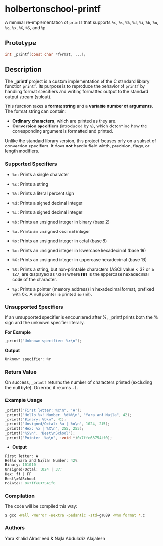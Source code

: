 # holbertonschool-printf

A minimal re-implementation of `printf` that supports `%c`, `%s`, `%%`, `%d`, `%i`, `%b`, `%u`, `%o`, `%x`, `%X`, `%S`, and `%p`
## Prototype
```c
int _printf(const char *format, ...);
```
## Description

The **_printf** project is a custom implementation of the C standard library function `printf`.
Its purpose is to reproduce the behavior of `printf` by handling format specifiers and writing formatted output to the standard output stream (stdout).

This function takes a **format string** and a **variable number of arguments**.
The format string can contain:

- **Ordinary characters**, which are printed as they are.
- **Conversion specifiers** (introduced by `%`), which determine how the corresponding argument is formatted and printed.

Unlike the standard library version, this project focuses only on a subset of conversion specifiers.
It does **not** handle field width, precision, flags, or length modifiers.

### Supported Specifiers

- `%c` : Prints a single character

- `%s` : Prints a string

- `%%` : Prints a literal percent sign

- `%d` : Prints a signed decimal integer

- `%i` : Prints a signed decimal integer

- `%b` : Prints an unsigned integer in binary (base 2)

- `%u` : Prints an unsigned decimal integer

- `%o` : Prints an unsigned integer in octal (base 8)

- `%x` : Prints an unsigned integer in lowercase hexadecimal (base 16)

- `%X` : Prints an unsigned integer in uppercase hexadecimal (base 16)

- `%S` : Prints a string, but non-printable characters (ASCII value < 32 or ≥ 127) are displayed as \xHH where **HH** is the uppercase hexadecimal code of the character.

- `%p` : Prints a pointer (memory address) in hexadecimal format, prefixed with 0x. A null pointer is printed as (nil).

### Unsupported Specifiers

If an unsupported specifier is encountered after %,
_printf prints both the % sign and the unknown specifier literally.

**For Example**
```c
_printf("Unknown specifier: %r\n");
```
**Output**
```c
Unknown specifier: %r
```

### Return Value

On success, `_printf` returns the number of characters printed (excluding the null byte).
On error, it returns `-1`.

### Example Usage
```c
_printf("First letter: %c\n", 'A');
_printf("Hello %s! Number: %d%%\n", "Yara and Najla", 42);
_printf("Binary: %b\n", 42);
_printf("Unsigned/Octal: %u | %o\n", 1024, 255);
_printf("Hex: %x | %X\n", 255, 255);
_printf("%S\n", "Best\nSchool");
_printf("Pointer: %p\n", (void *)0x7ffe637541f0);
```
- **Output**
```c 
First letter: A
Hello Yara and Najla! Number: 42%
Binary: 101010
Unsigned/Octal: 1024 | 377
Hex: ff | FF
Best\x0ASchool
Pointer: 0x7ffe637541f0
```

### Compilation
The code will be compiled this way:
```bash
$ gcc -Wall -Werror -Wextra -pedantic -std=gnu89 -Wno-format *.c
```

### Authors
Yara Khalid Alrasheed & Najla Abdulaziz Alajaleen


